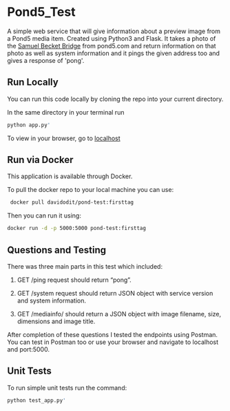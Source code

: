 # Pond5_Test

A simple web service that will give information about a preview image from a Pond5 media item. Created using Python3 and Flask.
It takes a photo of the [Samuel Becket Bridge](https://www.pond5.com/photo/11497188) from pond5.com and return information on that photo
as well as system information and it pings the given address too and gives a response of 'pong'.

## Run Locally

You can run this code locally by cloning the repo into your current directory.

In the same directory in your terminal run
```bash
python app.py'
```
To view in your browser, go to [localhost](http://localhost:5000/)

## Run via Docker

This application is available through Docker.

To pull the docker repo to your local machine you can use:
```bash
 docker pull davidodit/pond-test:firsttag
```

Then you can run it using:
```bash
docker run -d -p 5000:5000 pond-test:firsttag
```
## Questions and Testing

There was three main parts in this test which included:

1. GET /ping request should return “pong”.

2. GET /system request should return JSON object with service version and system information.

3. GET /mediainfo/<id> should return a JSON object with image filename, size, dimensions and image title.

After completion of these questions I tested the endpoints using Postman. You can test in Postman too or use your browser and navigate to localhost and port:5000.

## Unit Tests

To run simple unit tests run the command:
```bash
python test_app.py'
```